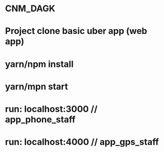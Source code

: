 # CNM_DAGK
# Project clone basic uber app (web app)
# yarn/npm install
# yarn/mpn start
# run: localhost:3000 // app_phone_staff
# run: localhost:4000 // app_gps_staff
